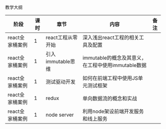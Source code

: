 教学大纲



阶段 | 课时 | 章节 | 内容 | 备注 
----|----|----|----|----
react全家桶案例 | 1  | react工程从零开始 | 深入浅出react工程的相关工具及配置 |
react全家桶案例 | 1  | 引入immutable思维 | immutable的概念及其意义，在工程中使用immutable数据 |
react全家桶案例 | 1  | 测试驱动开发 | 如何在前端工程中使用JS单元测试框架 |
react全家桶案例 | 1  | redux | 单向数据流的概念和实战 |
react全家桶案例 | 1  | node server  | 利用node架设前端开发服务和线上服务 |

